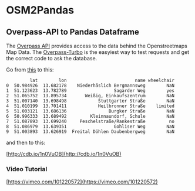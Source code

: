 # OSM2Pandas
## Overpass-API to Pandas Dataframe

The [Overpass API](http://wiki.openstreetmap.org/wiki/Overpass_API) provides access to the data behind the Openstreetmaps Map Data.
The [Overpass-Turbo](http://overpass-turbo.eu/) is the easyiest way to test requests and get the correct code to ask the database.


Go from [this](http://overpass-turbo.eu/s/4h3) to this:

```
         lat        lon                          name wheelchair
0  50.984926  13.682178    Niederhäslich Bergmannsweg        NaN
1  51.123623  13.782789                  Sagarder Weg        yes
2  51.065752  13.895734       Weißig, Einkaufszentrum        NaN
3  51.007140  13.698498            Stuttgarter Straße        NaN
4  51.010199  13.701411            Heilbronner Straße    limited
5  51.003121  13.686136                Burgker Straße        NaN
6  50.996333  13.689492         Kleinnaundorf, Schule        NaN
7  51.087893  13.699240     Peschelstraße/Rankestraße         no
8  51.086979  13.639351                  Gohliser Weg        NaN
9  51.003893  13.626919  Freital Döhlen Daubenbergweg        NaN
```

and then to this:

[http://cdb.io/1n0VuOB](http://cdb.io/1n0VuOB)

### Video Tutorial

[https://vimeo.com/101220572](https://vimeo.com/101220572)